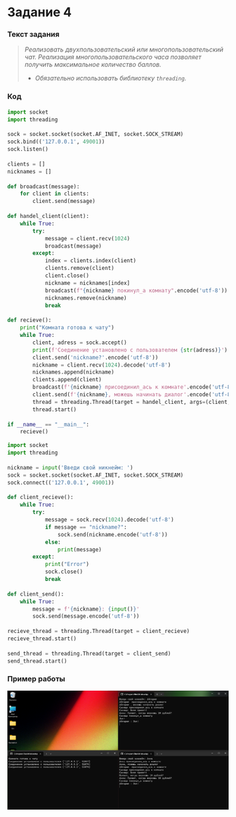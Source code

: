 # Задание 4

### Текст задания

>*Реализовать двухпользовательский или многопользовательский чат. Реализация*
>*многопользовательского часа позволяет получить максимальное количество*
>*баллов.*
>
>* *Обязательно использовать библиотеку `threading`.*

### Код

``` py title="server.py"
import socket
import threading

sock = socket.socket(socket.AF_INET, socket.SOCK_STREAM)
sock.bind(('127.0.0.1', 49001))  
sock.listen()

clients = []
nicknames = []

def broadcast(message):
    for client in clients:
        client.send(message)

def handel_client(client):
    while True:
        try:
            message = client.recv(1024)
            broadcast(message)
        except:
            index = clients.index(client)
            clients.remove(client)
            client.close()
            nickname = nicknames[index]
            broadcast(f"{nickname} покинул_а комнату".encode('utf-8'))
            nicknames.remove(nickname)
            break

def recieve():
    print("Комната готова к чату")
    while True:
        client, adress = sock.accept()
        print(f'Соединение установлено с пользователем {str(adress)}')
        client.send('nickname?'.encode('utf-8'))
        nickname = client.recv(1024).decode('utf-8')
        nicknames.append(nickname)
        clients.append(client)
        broadcast(f'{nickname} присоединил_ась к комнате'.encode('utf-8'))
        client.send(f'{nickname}, можешь начинать диалог'.encode('utf-8'))
        thread = threading.Thread(target = handel_client, args=(client,))
        thread.start()

if __name__ == "__main__":
    recieve()

```

``` py title="client.py"
import socket
import threading

nickname = input('Введи свой никнейм: ')
sock = socket.socket(socket.AF_INET, socket.SOCK_STREAM)
sock.connect(('127.0.0.1', 49001))  

def client_recieve():
    while True:
        try:
            message = sock.recv(1024).decode('utf-8')
            if message == "nickname?":
                sock.send(nickname.encode('utf-8'))
            else:
                print(message)
        except:
            print("Error")
            sock.close()
            break

def client_send():
    while True:
        message = f'{nickname}: {input()}'
        sock.send(message.encode('utf-8'))

recieve_thread = threading.Thread(target = client_recieve)
recieve_thread.start()

send_thread = threading.Thread(target = client_send)
send_thread.start()

```

### Пример работы

![Пример работы чата](pics/4.png "Пример работы чата")